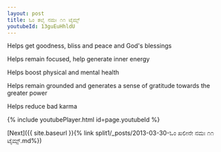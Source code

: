 ```yaml
---
layout: post
title: ಓಂ ತಲೈ ನಮಃ ೧೧ ಟೈಮ್ಸ್
youtubeId: 13guEuHhldU
---
```

 
 
Helps get goodness, bliss and peace and God's blessings
 
Helps remain focused, help generate inner energy 
 
Helps boost physical and mental health 
 
Helps remain grounded and generates a sense of gratitude towards the greater power 
 
Helps reduce bad karma
 
 
 
 


{% include youtubePlayer.html id=page.youtubeId %}
 
[Next]({{ site.baseurl }}{% link  split1/_posts/2013-03-30-ಓಂ ಖಲೀನೇ ನಮಃ ೧೧ ಟೈಮ್ಸ್.md%})
 
